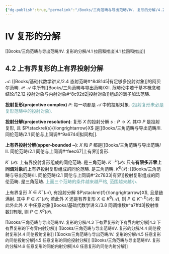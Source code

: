 ```yaml
---
{"dg-publish":true,"permalink":"/Books/三角范畴与导出范畴/Ⅳ. 复形的分解/4.2 上有界复形的上有界投射分解/","dgPassFrontmatter":true,"created":"2024-08-05T11:25:21.594+08:00","updated":"2024-08-05T20:45:34.705+08:00"}
---
```


# Ⅳ 复形的分解

<font size="2"> [[Books/三角范畴与导出范畴/Ⅳ. 复形的分解/4.1 拉回和推出\|4.1 拉回和推出]] </font>
## 4.2 上有界复形的上有界投射分解

 $\mathcal{A}:$ [[Books/基础代数学讲义/2.4 态射范畴#^8d81d5\|有足够多投射对象]]的阿贝尔范畴.
 $\mathcal{P}:$  $\mathcal{A}$ 中所有[[Books/三角范畴与导出范畴/ⅩⅡ. 范畴论中若干基本概念和结论/12.12 投射对象与内射对象#^8c92d2\|投射对象]]组成的满子加法范畴.

**投射复形(projective complex)** $P$: 每一项都是 $\mathcal{A}$ 中的投射对象. <font color=CadetBlue>(投射复形未必是复形范畴中的投射对象).</font>

**投射分解(projective resolution)**: 复形 $X$ 的投射分解 $s:P\rightarrow X$. 其中 $P$ 是投射复形, 且 $P\stackrel{s}{\longrightarrow}X$ 是[[Books/三角范畴与导出范畴/Ⅱ. 同伦范畴/2.1 同伦与上同调#^9a6744\|拟同构]].

**上有界投射分解(spper-bounded ~)**: $X$ 和 $P$ 都是[[Books/三角范畴与导出范畴/Ⅱ. 同伦范畴/2.1 同伦与上同调#^feec67\|上有界]]复形.

$K^-(\mathcal{P})$: 上有界投射复形组成的同伦范畴. 是三角范畴.
$K^{-,b}(\mathcal{P})$: 只有**有限多非零上同调对象**的上有界投射复形组成的同伦范畴. 是三角范畴.
$K^b(\mathcal{P})$: [[Books/三角范畴与导出范畴/Ⅱ. 同伦范畴/2.1 同伦与上同调#^2c7833\|有界]]投射复形组成的同伦范畴. 是三角范畴.
<font color=CadetBlue>上面三个范畴的条件越来越严格, 范围越来越小.</font>

上有界复形 $X \in K^-(\mathcal{A})$, 有投射分解 $P\stackrel{f}{\longrightarrow}X$, 且是链满射. 其中 $P \in K^-(\mathcal{P})$;
若此外 $X$ 还是有界复形 $X \in K^b(\mathcal{A})$, 则 $P \in K^{-,b}(\mathcal{P})$;
若此外此外 $X$ 中任意对象[[Books/基础代数学讲义/3.8 同调维数#^a7ffd3\|投射维数]]有限, 则 $P \in K^b(\mathcal{P})$.


<font size="2"> [[Books/三角范畴与导出范畴/Ⅳ. 复形的分解/4.3 下有界复形的下有界内射分解\|4.3 下有界复形的下有界内射分解]] </font>
<font size="2"> [[Books/三角范畴与导出范畴/Ⅳ. 复形的分解/4.4 同伦投射复形\|4.4 同伦投射复形]]  </font>
<font size="2"> [[Books/三角范畴与导出范畴/Ⅳ. 复形的分解/4.5 任意复形的同伦投射分解\|4.5 任意复形的同伦投射分解]]  </font>
<font size="2"> [[Books/三角范畴与导出范畴/Ⅳ. 复形的分解/4.6 任意复形的同伦内射分解\|4.6 任意复形的同伦内射分解]]  </font>